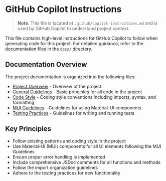 # GitHub Copilot Instructions

> **Note**: This file is located at `.github/copilot-instructions.md` and is used by GitHub Copilot to understand project context.

This file contains high-level instructions for GitHub Copilot to follow when generating code for this project. For detailed guidance, refer to the documentation files in the `docs/` directory.

## Documentation Overview

The project documentation is organized into the following files:

- [Project Overview](../docs/project-overview.md) - Overview of the project
- [General Guidelines](../docs/general-guidelines.md) - Basic principles for all code in the project
- [Code Style](../docs/code-style.md) - Coding style conventions including imports, syntax, and formatting
- [MUI Guidelines](../docs/mui-guidelines.md) - Guidelines for using Material-UI components
- [Testing Practices](../docs/testing-practices.md) - Guidelines for writing and running tests

## Key Principles

- Follow existing patterns and coding style in the project
- Use Material-UI (MUI) components for all UI elements following the MUI Guidelines
- Ensure proper error handling is implemented
- Include comprehensive JSDoc comments for all functions and methods
- Follow the import organization guidelines
- Adhere to the testing practices for new functionality
